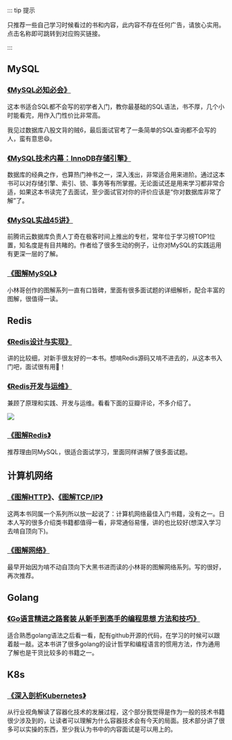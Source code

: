 ::: tip 提示

只推荐一些自己学习时候看过的书和内容，此内容不存在任何广告，请放心实用。点击名称即可跳转到对应购买链接。



:::



## MySQL

### [《MySQL必知必会》](http://product.dangdang.com/28522531.html)

这本书适合SQL都不会写的初学者入门，教你最基础的SQL语法，书不厚，几个小时能看完，用作入门性价比非常高。

我见过数据库八股文背的贼6，最后面试官考了一条简单的SQL查询都不会写的人，蛮有意思:smile:。

### [《MySQL技术内幕：InnoDB存储引擎》](http://product.dangdang.com/29412434.html)

数据库的经典之作，也算热门神书之一，深入浅出，非常适合用来进阶。通过这本书可以对存储引擎、索引、锁、事务等有所掌握。无论面试还是用来学习都非常合适，如果这本书读完了去面试，至少面试官对你的评价应该是“你对数据库非常了解”了。

### [《MySQL实战45讲》](https://time.geekbang.org/column/intro/139)

前腾讯云数据库负责人丁奇在极客时间上推出的专栏，常年位于学习榜TOP1位置，知名度是有目共睹的。作者给了很多生动的例子，让你对MySQL的实践运用有更深一层的了解。

### [《图解MySQL》](https://xiaolincoding.com/mysql/)

小林哥创作的图解系列一直有口皆碑，里面有很多面试题的详细解析，配合丰富的图解，很值得一读。



## Redis

### [《Redis设计与实现》](http://product.dangdang.com/23501734.html)

讲的比较细，对新手很友好的一本书。想啃Redis源码又啃不进去的，从这本书入门吧，面试很有用:muscle:！

### [《Redis开发与运维》](http://product.dangdang.com/24194121.html)

兼顾了原理和实践、开发与运维。看看下面的豆瓣评论，不多介绍了。

![](https://pic.imgdb.cn/item/63f2393df144a010074b7030.jpg)

### [《图解Redis》](https://xiaolincoding.com/redis/)

推荐理由同MySQL，很适合面试学习，里面同样讲解了很多面试题。



## 计算机网络

### [《图解HTTP》](http://product.dangdang.com/29236370.html)、[《图解TCP/IP》](http://product.dangdang.com/23265967.html)

这两本书同属一个系列所以放一起说了：计算机网络最佳入门书籍，没有之一。日本人写的很多介绍类书籍都值得一看，非常通俗易懂，讲的也比较好(想深入学习去啃自顶向下)。

### [《图解网络》](https://xiaolincoding.com/network/)

最早开始因为啃不动自顶向下大黑书进而读的小林哥的图解网络系列。写的很好，再次推荐。



## Golang



### [《Go语言精进之路套装 从新手到高手的编程思想 方法和技巧》](http://product.dangdang.com/29386170.html)

适合熟悉golang语法之后看一看，配有github开源的代码，在学习的时候可以跟着敲一敲。这本书讲了很多golang的设计哲学和编程语言的惯用方法，作为通用了解也是干货比较多的书籍之一。



## K8s

### [《深入剖析Kubernetes》](http://product.dangdang.com/11150718490.html)

从行业视角解读了容器化技术的发展过程，这个部分我觉得是作为一般的技术书籍很少涉及到的，让读者可以理解为什么容器技术会有今天的局面。技术部分讲了很多可以实操的东西，至少我认为书中的内容面试是可以用上的。

